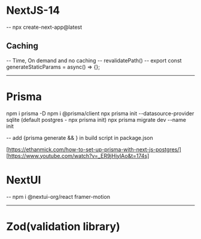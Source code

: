 # NextJS-14

-- npx create-next-app@latest

## Caching

-- Time, On demand and no caching
-- revalidatePath()
-- export const generateStaticParams = async() => {};

---

# Prisma

npm i prisma -D
npm i @prisma/client
npx prisma init --datasource-provider sqlite
(default postgres - npx prisma init)
npx prisma migrate dev --name init

-- add {prisma generate && } in build script in package.json

[https://ethanmick.com/how-to-set-up-prisma-with-next-js-postgres/]
[https://www.youtube.com/watch?v=_ER9jHiylAo&t=174s]

# NextUI

-- npm i @nextui-org/react framer-motion

---

# Zod(validation library)
